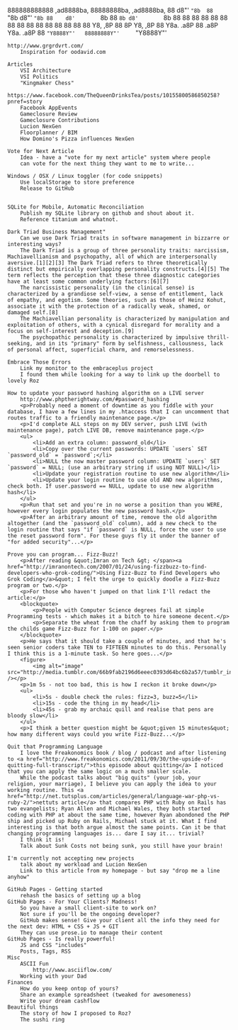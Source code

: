 888888888888 ,ad8888ba,   88888888ba,     ,ad8888ba,
     88     d8"'    `"8b  88      `"8b   d8"'    `"8b
     88    d8'        `8b 88        `8b d8'        `8b
     88    88          88 88         88 88          88
     88    88          88 88         88 88          88
     88    Y8,        ,8P 88         8P Y8,        ,8P
     88     Y8a.    .a8P  88      .a8P   Y8a.    .a8P
     88      `"Y8888Y"'   88888888Y"'     `"Y8888Y"'

    http://www.grgrdvrt.com/
    	Inspiration for oodavid.com

	Articles
		VSI Architecture
		VSI Politics
		"Kingmaker Chess"
			https://www.facebook.com/TheQueenDrinksTea/posts/10155800586850258?pnref=story
		Facebook AppEvents
		Gameclosure Review
		Gameclosure Contributions
		Lucion NexGen
		Floorplanner / BIM
		How Domino's Pizza influences NexGen

	Vote for Next Article
		Idea - have a "vote for my next article" system where people
		can vote for the next thing they want to me to write...

	Windows / OSX / Linux toggler (for code snippets)
		Use localStorage to store preference
		Release to GitHub

	
	SQLite for Mobile, Automatic Reconciliation
		Publish my SQLite library on github and shout about it.
		Reference titanium and whatnot.

	Dark Triad Business Management"
		Can we use Dark Triad traits in software management in bizzarre or interesting ways?
		The Dark Triad is a group of three personality traits: narcissism, Machiavellianism and psychopathy, all of which are interpersonally aversive.[1][2][3] The Dark Triad refers to three theoretically distinct but empirically overlapping personality constructs.[4][5] The term reflects the perception that these three diagnostic categories have at least some common underlying factors:[6][7]
		The narcissistic personality (in the clinical sense) is characterized by a grandiose self-view, a sense of entitlement, lack of empathy, and egotism. Some theories, such as those of Heinz Kohut, associate it with the protection of a radically weak, shamed, or damaged self.[8]
		The Machiavellian personality is characterized by manipulation and exploitation of others, with a cynical disregard for morality and a focus on self-interest and deception.[9]
		The psychopathic personality is characterized by impulsive thrill-seeking, and in its "primary" form by selfishness, callousness, lack of personal affect, superficial charm, and remorselessness.

	Embrace Those Errors
		Link my monitor to the embraceplus project
		I found them while looking for a way to link up the doorbell to lovely Roz

	How to update your password hashing algorithm on a LIVE server
		http://www.phptherightway.com/#password_hashing
		<p>Probably need a moment of downtime as you fiddle with your database, I have a few lines in my .htaccess that I can uncomment that routes traffic to a friendly maintenance page.</p>
		<p>I'd complete ALL steps on my DEV server, push LIVE (with maintenance page), patch LIVE DB, remove maintenance page.</p>
		<ul>
			<li>Add an extra column: password_old</li>
			<li>Copy over the current passwords: UPDATE `users` SET `password_old` = `password`;</li>
			<li>NULL the now master password column: UPDATE `users` SET `password` = NULL; (use an arbitrary string if using NOT NULL)</li>
			<li>Update your registration routine to use new algorithm</li>
			<li>Update your login routine to use old AND new algorithms, check both. If user.password == NULL, update to use new algorithm hash</li>
		</ul>
		<p>Run that set and you're in no worse a position than you WERE, however every login populates the new password hash.</p>
		<p>After an arbitrary amount of time, remove the old algorithm altogether (and the `password_old` column), add a new check to the login routine that says "if `password` is NULL, force the user to use the reset password form". For these guys fly it under the banner of "for added security"...</p>

	Prove you can program... Fizz-Buzz!
		<p>After reading &quot;Imran on Tech &gt; </span><a href="http://imranontech.com/2007/01/24/using-fizzbuzz-to-find-developers-who-grok-coding/">Using Fizz-Buzz to Find Developers who Grok Coding</a>&quot; I felt the urge to quickly doodle a Fizz-Buzz program or two.</p>
		<p>For those who haven't jumped on that link I'll redact the article:</p>
		<blockquote>
			<p>People with Computer Science degrees fail at simple Programming tests - which makes it a bitch to hire someone decent.</p>
			<p>Separate the wheat from the chaff by asking them to program the childs game Fizz-Buzz for 1-100 on paper.</p>
		</blockquote>
		<p>He says that it should take a couple of minutes, and that he's seen senior coders take TEN to FIFTEEN minutes to do this. Personally I think this is a 1-minute task. So here goes...</p>
		<figure>
			<img alt="image" src="http://media.tumblr.com/66b9fab2196d6eeec0393d64bc6b2a57/tumblr_inline_mkq5q4ZK9s1qz4rgp.jpg" /></p>
		<p>1m 5s - not too bad, this is how I reckon it broke down</p>
		<ul>
			<li>5s - double check the rules: fizz=3, buzz=5</li>
			<li>15s - code the thing in my head</li>
			<li>45s - grab my archaic quill and realise that pens are bloody slow</li>
		</ul>
		<p>I think a better question might be &quot;given 15 minutes&quot; how many different ways could you write Fizz-Buzz...</p>

	Quit that Programming Language
		I love the Freakonomics book / blog / podcast and after listening to <a href="http://www.freakonomics.com/2011/09/30/the-upside-of-quitting-full-transcript/">this episode about quitting</a> I noticed that you can apply the same logic on a much smaller scale.
		While the podcast talks about "big quits" (your job, your religion, your marriage), I believe you can apply the idea to your working routine. This <a href="http://net.tutsplus.com/articles/general/language-war-php-vs-ruby-2/">nettuts article</a> that compares PHP with Ruby on Rails has two evangelists; Ryan Allen and Michael Wales, they both started coding with PHP at about the same time, however Ryan abondoned the PHP ship and picked up Ruby on Rails, Michael stuck at it. What I find interesting is that both argue almost the same points. Can it be that changing programming languages is... dare I say it... trivial?
		I think it is!
		Talk about Sunk Costs not being sunk, you still have your brain!

	I'm currently not accepting new projects
		talk about my workload and Lucion NexGen
		Link to this article from my homepage - but say "drop me a line anyhow"

	GitHub Pages - Getting started
		rehash the basics of setting up a blog
	GitHub Pages - For Your Clients? Madness!
		So you have a small client-site to work on?
		Not sure if you'll be the ongoing developer?
		GitHub makes sense! Give your client all the info they need for the next dev: HTML + CSS + JS + GIT
		They can use prose.io to manage their content
	GitHub Pages - Is really powerful!
		JS and CSS "includes"
		Posts, Tags, RSS
	Misc
		ASCII Fun
			http://www.asciiflow.com/
		Working with your Dad
	Finances
		How do you keep ontop of yours?
		Share an example spreadsheet (tweaked for awesomeness)
		Write your dream cashflow
	Beautiful things
		The story of how I proposed to Roz?
		The sushi ring
